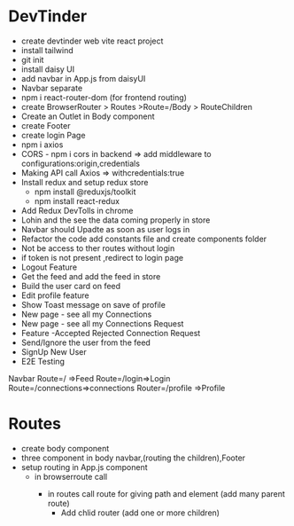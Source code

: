# DevTinder

- create devtinder web vite react project
- install tailwind
- git init
- install daisy UI
- add navbar in App.js from daisyUI
- Navbar separate
- npm i react-router-dom (for frontend routing)
- create BrowserRouter > Routes >Route=/Body > RouteChildren
- Create an Outlet in Body component
- create Footer
- create login Page
- npm i axios
- CORS - npm i cors in backend => add middleware to configurations:origin,credentials
- Making API call Axios => withcredentials:true
- Install redux and setup redux store
  - npm install @reduxjs/toolkit
  - npm install react-redux
- Add Redux DevTolls in chrome
- Lohin and the see the data coming properly in store
- Navbar should Upadte as soon as user logs in
- Refactor the code add constants file and create components folder
- Not be access to ther routes without login
- if token is not present ,redirect to login page
- Logout Feature
- Get the feed and add the feed in store
- Build the user card on feed
- Edit profile feature
- Show Toast message on save of profile
- New page - see all my Connections
- New page - see all my Connections Request
- Feature -Accepted Rejected Connection Request
- Send/Ignore the user from the feed
- SignUp New User
- E2E Testing

Navbar
Route=/ =>Feed
Route=/login=>Login
Route=/connections=>connections
Router=/profile =>Profile

# Routes

- create body component
- three component in body navbar,<Outlet>(routing the children),Footer
- setup routing in App.js component <BrowserRoute> </BrowserRoute>
  - in browserroute call <rotutes/><rotutes/>
    - in routes call route for giving path and element <Route></Route>(add many parent route)
      - Add chlid router (add one or more children)
